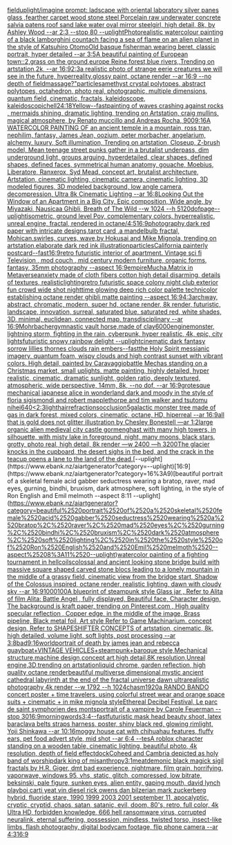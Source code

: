 [field](https://www.ebank.nz/aiartgenerator?category=field)[uplight](https://www.ebank.nz/aiartgenerator?category=uplight)[/imagine prompt: ladscape with oriental laboratory silver panes glass ,fearther carpet wood stone steel Porcelain raw underwater concrete salvia patens roof sand lake water oval mirror steel](https://www.ebank.nz/aiartgenerator?category=/imagine%2520prompt%3A%2520ladscape%2520with%2520oriental%2520laboratory%2520silver%2520panes%2520glass%2520%2Cfearther%2520carpet%2520wood%2520stone%2520steel%2520Porcelain%2520raw%2520underwater%2520concrete%2520salvia%2520patens%2520roof%2520sand%2520lake%2520water%2520oval%2520mirror%2520steel)[girl, high detail, 8k, by Ashley Wood --ar 2:3 --stop 80 --uplight](https://www.ebank.nz/aiartgenerator?category=girl%2C%2520high%2520detail%2C%25208k%2C%2520by%2520Ashley%2520Wood%2520--ar%25202%3A3%2520--stop%252080%2520--uplight)[Photorealistic watercolour painting of a black lamborghini countach facing a sea of flame on an alien planet in the style of Katsuhiro Otomo](https://www.ebank.nz/aiartgenerator?category=Photorealistic%2520watercolour%2520painting%2520of%2520a%2520black%2520lamborghini%2520countach%2520facing%2520a%2520sea%2520of%2520flame%2520on%2520an%2520alien%2520planet%2520in%2520the%2520style%2520of%2520Katsuhiro%2520Otomo)[Old basque fisherman wearing beret, classic portrait, hyper detailed --ar 3:5](https://www.ebank.nz/aiartgenerator?category=Old%2520basque%2520fisherman%2520wearing%2520beret%2C%2520classic%2520portrait%2C%2520hyper%2520detailed%2520--ar%25203%3A5)[A beautiful painting of European town::2,grass on the ground,europe Reine,forest,blue rivers,,Trending on artstation,2k, --ar 16:9](https://www.ebank.nz/aiartgenerator?category=A%2520beautiful%2520painting%2520of%2520European%2520town%3A%3A2%2Cgrass%2520on%2520the%2520ground%2Ceurope%2520Reine%2Cforest%2Cblue%2520rivers%2C%2CTrending%2520on%2520artstation%2C2k%2C%2520--ar%252016%3A9)[2:3](https://www.ebank.nz/aiartgenerator?category=2%3A3)[a realistic photo of strange eerie creatures we will see in the future, hyperreality,glossy paint, octane render --ar 16:9 --no depth of field](https://www.ebank.nz/aiartgenerator?category=a%2520realistic%2520photo%2520of%2520strange%2520eerie%2520creatures%2520we%2520will%2520see%2520in%2520the%2520future%2C%2520hyperreality%2Cglossy%2520paint%2C%2520octane%2520render%2520--ar%252016%3A9%2520--no%2520depth%2520of%2520field)[massage?"](https://www.ebank.nz/aiartgenerator?category=massage%3F%22)[particles](https://www.ebank.nz/aiartgenerator?category=particles)[amethyst crystal polytopes, abstract polytopes, octahedron, photo real, photographic, multiple dimensions, quantum field, cinematic, fractals, kaleidoscope, kaleidoscopic](https://www.ebank.nz/aiartgenerator?category=amethyst%2520crystal%2520polytopes%2C%2520abstract%2520polytopes%2C%2520octahedron%2C%2520photo%2520real%2C%2520photographic%2C%2520multiple%2520dimensions%2C%2520quantum%2520field%2C%2520cinematic%2C%2520fractals%2C%2520kaleidoscope%2C%2520kaleidoscopic)[hell](https://www.ebank.nz/aiartgenerator?category=hell)[24:18](https://www.ebank.nz/aiartgenerator?category=24%3A18)[Yellow](https://www.ebank.nz/aiartgenerator?category=Yellow)[--fast](https://www.ebank.nz/aiartgenerator?category=--fast)[painting of waves crashing against rocks , mermaids shining, dramatic lighting, trending on Artstation, craig mullins, magical atmosphere, by Renato muccillo and Andreas Rocha, 900](https://www.ebank.nz/aiartgenerator?category=painting%2520of%2520waves%2520crashing%2520against%2520rocks%2520%2C%2520mermaids%2520shining%2C%2520dramatic%2520lighting%2C%2520trending%2520on%2520Artstation%2C%2520craig%2520mullins%2C%2520magical%2520atmosphere%2C%2520by%2520Renato%2520muccillo%2520and%2520Andreas%2520Rocha%2C%2520900)[9:16](https://www.ebank.nz/aiartgenerator?category=9%3A16)[A WATERCOLOR PAINTING OF an ancient temple in a mountain, ross tran, nephilim, fantasy, James Jean, oozium, peter morbacher, angelarium, alchemy, luxury, Soft illumination, Trending on artstation, Closeup, Z-brush model, Mean teenage street punks gather in a brutalist underpass, dim underground light, groups arguing, hyperdetailed, clear shapes, defined shapes, defined faces, symmetrical human anatomy, gouache, Moebius, Liberatore, Ranxerox, Syd Mead, concept art, brutalist architecture, Artstation, cinematic lighting, cinematic camera, cinematic lighting, 3D modeled figures, 3D modeled background, low angle camera, decompression, Ultra 8k Cinematic Lighting --ar 16:8](https://www.ebank.nz/aiartgenerator?category=A%2520WATERCOLOR%2520PAINTING%2520OF%2520an%2520ancient%2520temple%2520in%2520a%2520mountain%2C%2520ross%2520tran%2C%2520nephilim%2C%2520fantasy%2C%2520James%2520Jean%2C%2520oozium%2C%2520peter%2520morbacher%2C%2520angelarium%2C%2520alchemy%2C%2520luxury%2C%2520Soft%2520illumination%2C%2520Trending%2520on%2520artstation%2C%2520Closeup%2C%2520Z-brush%2520model%2C%2520Mean%2520teenage%2520street%2520punks%2520gather%2520in%2520a%2520brutalist%2520underpass%2C%2520dim%2520underground%2520light%2C%2520groups%2520arguing%2C%2520hyperdetailed%2C%2520clear%2520shapes%2C%2520defined%2520shapes%2C%2520defined%2520faces%2C%2520symmetrical%2520human%2520anatomy%2C%2520gouache%2C%2520Moebius%2C%2520Liberatore%2C%2520Ranxerox%2C%2520Syd%2520Mead%2C%2520concept%2520art%2C%2520brutalist%2520architecture%2C%2520Artstation%2C%2520cinematic%2520lighting%2C%2520cinematic%2520camera%2C%2520cinematic%2520lighting%2C%25203D%2520modeled%2520figures%2C%25203D%2520modeled%2520background%2C%2520low%2520angle%2520camera%2C%2520decompression%2C%2520Ultra%25208k%2520Cinematic%2520Lighting%2520--ar%252016%3A8)[Looking Out the Window of an Apartment in a Big City, Epic composition, Wide angle, by Miyazaki, Nausicaa Ghibli, Breath of The Wild --w 1024 --h 5120](https://www.ebank.nz/aiartgenerator?category=Looking%2520Out%2520the%2520Window%2520of%2520an%2520Apartment%2520in%2520a%2520Big%2520City%2C%2520Epic%2520composition%2C%2520Wide%2520angle%2C%2520by%2520Miyazaki%2C%2520Nausicaa%2520Ghibli%2C%2520Breath%2520of%2520The%2520Wild%2520--w%25201024%2520--h%25205120)[dof](https://www.ebank.nz/aiartgenerator?category=dof)[page](https://www.ebank.nz/aiartgenerator?category=page)[--uplight](https://www.ebank.nz/aiartgenerator?category=--uplight)[isometric, ground level Pov, complementary colors, hyperrealistic, unreal engine, fractal, rendered in octane](https://www.ebank.nz/aiartgenerator?category=isometric%2C%2520ground%2520level%2520Pov%2C%2520complementary%2520colors%2C%2520hyperrealistic%2C%2520unreal%2520engine%2C%2520fractal%2C%2520rendered%2520in%2520octane)[/](https://www.ebank.nz/aiartgenerator?category=/)[4:5](https://www.ebank.nz/aiartgenerator?category=4%3A5)[16:9](https://www.ebank.nz/aiartgenerator?category=16%3A9)[photography,](https://www.ebank.nz/aiartgenerator?category=photography%2C)[dark red paper with intricate designs,tarot card ,a mandelbulb fractal, Mohican,swirles, curves, wave,by Hokusai and Mike Mignola, trending on artstation,elaborate dark red ink illustration](https://www.ebank.nz/aiartgenerator?category=dark%2520red%2520paper%2520with%2520intricate%2520designs%2Ctarot%2520card%2520%2Ca%2520mandelbulb%2520fractal%2C%2520Mohican%2Cswirles%2C%2520curves%2C%2520wave%2Cby%2520Hokusai%2520and%2520Mike%2520Mignola%2C%2520trending%2520on%2520artstation%2Celaborate%2520dark%2520red%2520ink%2520illustration)[particles](https://www.ebank.nz/aiartgenerator?category=particles)[California painterly postcard](https://www.ebank.nz/aiartgenerator?category=California%2520painterly%2520postcard)[--fast](https://www.ebank.nz/aiartgenerator?category=--fast)[16:9](https://www.ebank.nz/aiartgenerator?category=16%3A9)[retro futuristic interior of apartment. Vintage sci fi Television , mod couch , mid century modern furniture, organic forms, fantasy, 35mm photography --aspect 16:9](https://www.ebank.nz/aiartgenerator?category=retro%2520futuristic%2520interior%2520of%2520apartment.%2520Vintage%2520sci%2520fi%2520Television%2520%2C%2520mod%2520couch%2520%2C%2520mid%2520century%2520modern%2520furniture%2C%2520organic%2520forms%2C%2520fantasy%2C%252035mm%2520photography%2520--aspect%252016%3A9)[empire](https://www.ebank.nz/aiartgenerator?category=empire)[Mucha,](https://www.ebank.nz/aiartgenerator?category=Mucha%2C)[Matrix in Metaverse](https://www.ebank.nz/aiartgenerator?category=Matrix%2520in%2520Metaverse)[anxiety made of cloth fibers cotton high detail disarming, details of textures, realistic](https://www.ebank.nz/aiartgenerator?category=anxiety%2520made%2520of%2520cloth%2520fibers%2520cotton%2520high%2520detail%2520disarming%2C%2520details%2520of%2520textures%2C%2520realistic)[lighting](https://www.ebank.nz/aiartgenerator?category=lighting)[retro futuristic space colony night club exterior fun crowd wide shot nighttime glowing deep rich color palette technicolor establishing octane render ghibli matte painting --aspect 16:9](https://www.ebank.nz/aiartgenerator?category=retro%2520futuristic%2520space%2520colony%2520night%2520club%2520exterior%2520fun%2520crowd%2520wide%2520shot%2520nighttime%2520glowing%2520deep%2520rich%2520color%2520palette%2520technicolor%2520establishing%2520octane%2520render%2520ghibli%2520matte%2520painting%2520--aspect%252016%3A9)[4:3](https://www.ebank.nz/aiartgenerator?category=4%3A3)[archway, abstract, chromatic, modern, super hd, octane render, 8k render, futuristic, landscape, innovation, surreal, saturated blue, saturated red, white shades, 3D, minimal, euclidean, connected map, transdisciplinary --ar 16:9](https://www.ebank.nz/aiartgenerator?category=archway%2C%2520abstract%2C%2520chromatic%2C%2520modern%2C%2520super%2520hd%2C%2520octane%2520render%2C%25208k%2520render%2C%2520futuristic%2C%2520landscape%2C%2520innovation%2C%2520surreal%2C%2520saturated%2520blue%2C%2520saturated%2520red%2C%2520white%2520shades%2C%25203D%2C%2520minimal%2C%2520euclidean%2C%2520connected%2520map%2C%2520transdisciplinary%2520--ar%252016%3A9)[Mohrbacher](https://www.ebank.nz/aiartgenerator?category=Mohrbacher)[gymnastic vault horse,made of clay](https://www.ebank.nz/aiartgenerator?category=gymnastic%2520vault%2520horse%2Cmade%2520of%2520clay)[6000](https://www.ebank.nz/aiartgenerator?category=6000)[engine](https://www.ebank.nz/aiartgenerator?category=engine)[monster, lightning storm, fighting in the rain, cyberpunk, hyper realistic, 4k, epic, city lights](https://www.ebank.nz/aiartgenerator?category=monster%2C%2520lightning%2520storm%2C%2520fighting%2520in%2520the%2520rain%2C%2520cyberpunk%2C%2520hyper%2520realistic%2C%25204k%2C%2520epic%2C%2520city%2520lights)[futuristic snowy rainbow delight --uplight](https://www.ebank.nz/aiartgenerator?category=futuristic%2520snowy%2520rainbow%2520delight%2520--uplight)[cinematic dark fantasy sorrow lillies thornes clouds rain embers](https://www.ebank.nz/aiartgenerator?category=cinematic%2520dark%2520fantasy%2520sorrow%2520lillies%2520thornes%2520clouds%2520rain%2520embers)[--fast](https://www.ebank.nz/aiartgenerator?category=--fast)[the Holy Spirit messianic imagery, quantum foam, wispy clouds and high contrast sunset with vibrant colors. High detail, painted by Caravaggio](https://www.ebank.nz/aiartgenerator?category=the%2520Holy%2520Spirit%2520messianic%2520imagery%2C%2520quantum%2520foam%2C%2520wispy%2520clouds%2520and%2520high%2520contrast%2520sunset%2520with%2520vibrant%2520colors.%2520High%2520detail%2C%2520painted%2520by%2520Caravaggio)[battle Mechas standing on a Christmas market, small uplights, matte painting, highly detailed, hyper realistic, cinematic, dramatic sunlight, golden ratio, deeply textured, atmospheric, wide perspective, 14mm, 8k, --no dof, --ar 16:9](https://www.ebank.nz/aiartgenerator?category=battle%2520Mechas%2520standing%2520on%2520a%2520Christmas%2520market%2C%2520small%2520uplights%2C%2520matte%2520painting%2C%2520highly%2520detailed%2C%2520hyper%2520realistic%2C%2520cinematic%2C%2520dramatic%2520sunlight%2C%2520golden%2520ratio%2C%2520deeply%2520textured%2C%2520atmospheric%2C%2520wide%2520perspective%2C%252014mm%2C%25208k%2C%2520--no%2520dof%2C%2520--ar%252016%3A9)[grotesque mechanical japanese alice in wonderland dark and moody in the style of floria sigismondi and robert mapplethorpe and tim walker and tsutomu nihei](https://www.ebank.nz/aiartgenerator?category=grotesque%2520mechanical%2520japanese%2520alice%2520in%2520wonderland%2520dark%2520and%2520moody%2520in%2520the%2520style%2520of%2520floria%2520sigismondi%2520and%2520robert%2520mapplethorpe%2520and%2520tim%2520walker%2520and%2520tsutomu%2520nihei)[640](https://www.ebank.nz/aiartgenerator?category=640)[<2:3](https://www.ebank.nz/aiartgenerator?category=%3C2%3A3)[light](https://www.ebank.nz/aiartgenerator?category=light)[hair](https://www.ebank.nz/aiartgenerator?category=hair)[refractions](https://www.ebank.nz/aiartgenerator?category=refractions)[occlusion](https://www.ebank.nz/aiartgenerator?category=occlusion)[5](https://www.ebank.nz/aiartgenerator?category=5)[galactic monster tree made of gas in dark forest, mixed colors, cinematic, octane, HD, hiperreal --ar 16:9](https://www.ebank.nz/aiartgenerator?category=galactic%2520monster%2520tree%2520made%2520of%2520gas%2520in%2520dark%2520forest%2C%2520mixed%2520colors%2C%2520cinematic%2C%2520octane%2C%2520HD%2C%2520hiperreal%2520--ar%252016%3A9)[all that is gold does not glitter illustration by Chesley Bonestell —ar 1:2](https://www.ebank.nz/aiartgenerator?category=all%2520that%2520is%2520gold%2520does%2520not%2520glitter%2520illustration%2520by%2520Chesley%2520Bonestell%2520%E2%80%94ar%25201%3A2)[large organic alien medieval city castle gormenghast with many high towers, in silhouette, with misty lake in foreground, night, many moons, black stars, grotty, photo real, high detail, 8k render —w 2400 —h 3200](https://www.ebank.nz/aiartgenerator?category=large%2520organic%2520alien%2520medieval%2520city%2520castle%2520gormenghast%2520with%2520many%2520high%2520towers%2C%2520in%2520silhouette%2C%2520with%2520misty%2520lake%2520in%2520foreground%2C%2520night%2C%2520many%2520moons%2C%2520black%2520stars%2C%2520grotty%2C%2520photo%2520real%2C%2520high%2520detail%2C%25208k%2520render%2520%E2%80%94w%25202400%2520%E2%80%94h%25203200)[The glacier knocks in the cupboard, the desert sighs in the bed, and the crack in the teacup opens a lane to the land of the dead.](https://www.ebank.nz/aiartgenerator?category=The%2520glacier%2520knocks%2520in%2520the%2520cupboard%2C%2520the%2520desert%2520sighs%2520in%2520the%2520bed%2C%2520and%2520the%2520crack%2520in%2520the%2520teacup%2520opens%2520a%2520lane%2520to%2520the%2520land%2520of%2520the%2520dead.)[--uplight](https://www.ebank.nz/aiartgenerator?category=--uplight)[16:9](https://www.ebank.nz/aiartgenerator?category=16%3A9)[beautiful portrait of a skeletal female acid gabber seductress wearing a bratop, raver, mad eyes, gurning, bindhi, bruxism, dark atmosphere, soft lighting, in the style of Ron English and Emil melmoth --aspect 8:11 --uplight](https://www.ebank.nz/aiartgenerator?category=beautiful%2520portrait%2520of%2520a%2520skeletal%2520female%2520acid%2520gabber%2520seductress%2520wearing%2520a%2520bratop%2C%2520raver%2C%2520mad%2520eyes%2C%2520gurning%2C%2520bindhi%2C%2520bruxism%2C%2520dark%2520atmosphere%2C%2520soft%2520lighting%2C%2520in%2520the%2520style%2520of%2520Ron%2520English%2520and%2520Emil%2520melmoth%2520--aspect%25208%3A11%2520--uplight)[watercolor painting of a fighting tournament in hell](https://www.ebank.nz/aiartgenerator?category=watercolor%2520painting%2520of%2520a%2520fighting%2520tournament%2520in%2520hell)[coils](https://www.ebank.nz/aiartgenerator?category=coils)[colossal and ancient looking stone bridge build with massive square shaped carved stone blocs leading to a lonely mountain in the middle of a grassy field, cinematic view from the bridge start, Shadow of the Colossus inspired, octane render, realistic lighting, dawn with cloudy sky --ar 16:9](https://www.ebank.nz/aiartgenerator?category=colossal%2520and%2520ancient%2520looking%2520stone%2520bridge%2520build%2520with%2520massive%2520square%2520shaped%2520carved%2520stone%2520blocs%2520leading%2520to%2520a%2520lonely%2520mountain%2520in%2520the%2520middle%2520of%2520a%2520grassy%2520field%2C%2520cinematic%2520view%2520from%2520the%2520bridge%2520start%2C%2520Shadow%2520of%2520the%2520Colossus%2520inspired%2C%2520octane%2520render%2C%2520realistic%2520lighting%2C%2520dawn%2520with%2520cloudy%2520sky%2520--ar%252016%3A9)[1000100](https://www.ebank.nz/aiartgenerator?category=1000100)[A blueprint of steampunk style Glass jar , Refer to  Alita of film Alita: Battle Angel , fully displayed, Beautiful face,  Character design, The background is kraft paper,  trending on Pinterest.com  , High quality specular reflection ,  Copper  edge, in the middle of the image, Brass pipeline,  Black metal foil,  Art style Refer to Game Machinarium.  concept design, Refer to SHAPESHIFTER CONCEPTS  of artstation, cinematic,  8k, high detailed,  volume light,  soft lights,  post processing    --ar 3:8](https://www.ebank.nz/aiartgenerator?category=A%2520blueprint%2520of%2520steampunk%2520style%2520Glass%2520jar%2520%2C%2520Refer%2520to%2520%2520Alita%2520of%2520film%2520Alita%3A%2520Battle%2520Angel%2520%2C%2520fully%2520displayed%2C%2520Beautiful%2520face%2C%2520%2520Character%2520design%2C%2520The%2520background%2520is%2520kraft%2520paper%2C%2520%2520trending%2520on%2520Pinterest.com%2520%2520%2C%2520High%2520quality%2520specular%2520reflection%2520%2C%2520%2520Copper%2520%2520edge%2C%2520in%2520the%2520middle%2520of%2520the%2520image%2C%2520Brass%2520pipeline%2C%2520%2520Black%2520metal%2520foil%2C%2520%2520Art%2520style%2520Refer%2520to%2520Game%2520Machinarium.%2520%2520concept%2520design%2C%2520Refer%2520to%2520SHAPESHIFTER%2520CONCEPTS%2520%2520of%2520artstation%2C%2520cinematic%2C%2520%25208k%2C%2520high%2520detailed%2C%2520%2520volume%2520light%2C%2520%2520soft%2520lights%2C%2520%2520post%2520processing%2520%2520%2520%2520--ar%25203%3A8)[bad](https://www.ebank.nz/aiartgenerator?category=bad)[9:16](https://www.ebank.nz/aiartgenerator?category=9%3A16)[world](https://www.ebank.nz/aiartgenerator?category=world)[portrait of death by james jean and rebecca guay](https://www.ebank.nz/aiartgenerator?category=portrait%2520of%2520death%2520by%2520james%2520jean%2520and%2520rebecca%2520guay)[boat+VINTAGE VEHICLES+steampunk+baroque style,Mechanical structure,machine design,concept art,high detail,8K resolution,Unreal engine,3D,trending on artstation](https://www.ebank.nz/aiartgenerator?category=boat%2BVINTAGE%2520VEHICLES%2Bsteampunk%2Bbaroque%2520style%2CMechanical%2520structure%2Cmachine%2520design%2Cconcept%2520art%2Chigh%2520detail%2C8K%2520resolution%2CUnreal%2520engine%2C3D%2Ctrending%2520on%2520artstation)[liquid chrome, garden reflection, high quality octane render](https://www.ebank.nz/aiartgenerator?category=liquid%2520chrome%2C%2520garden%2520reflection%2C%2520high%2520quality%2520octane%2520render)[beautiful multiverse dimensional mystic ancient cathedral labyrinth at the end of the fractal universe dawn  ultrarealistic photography 4k render  --w 1792 --h 1024](https://www.ebank.nz/aiartgenerator?category=beautiful%2520multiverse%2520dimensional%2520mystic%2520ancient%2520cathedral%2520labyrinth%2520at%2520the%2520end%2520of%2520the%2520fractal%2520universe%2520dawn%2520%2520ultrarealistic%2520photography%25204k%2520render%2520%2520--w%25201792%2520--h%25201024)[chasm](https://www.ebank.nz/aiartgenerator?category=chasm)[1920](https://www.ebank.nz/aiartgenerator?category=1920)[a RANDO BANDO concert poster + time travelers, using colorful street wear and orange space suits + cinematic + in mike mignola style](https://www.ebank.nz/aiartgenerator?category=a%2520RANDO%2520BANDO%2520concert%2520poster%2520%2B%2520time%2520travelers%2C%2520using%2520colorful%2520street%2520wear%2520and%2520orange%2520space%2520suits%2520%2B%2520cinematic%2520%2B%2520in%2520mike%2520mignola%2520style)[Ethereal Decibel Festival, Le parc de saint symphorien des monts](https://www.ebank.nz/aiartgenerator?category=Ethereal%2520Decibel%2520Festival%2C%2520Le%2520parc%2520de%2520saint%2520symphorien%2520des%2520monts)[portrait of a vampire by Carole Feuerman --stop 30](https://www.ebank.nz/aiartgenerator?category=portrait%2520of%2520a%2520vampire%2520by%2520Carole%2520Feuerman%2520--stop%252030)[16:9](https://www.ebank.nz/aiartgenerator?category=16%3A9)[morning](https://www.ebank.nz/aiartgenerator?category=morning)[words](https://www.ebank.nz/aiartgenerator?category=words)[3:4](https://www.ebank.nz/aiartgenerator?category=3%3A4)[--fast](https://www.ebank.nz/aiartgenerator?category=--fast)[futuristic mask head beauty shoot, latex baraclava belts straps harness, poster, shiny black red, glowing rimlight, Yoji Shinkawa --ar 10:16](https://www.ebank.nz/aiartgenerator?category=futuristic%2520mask%2520head%2520beauty%2520shoot%2C%2520latex%2520baraclava%2520belts%2520straps%2520harness%2C%2520poster%2C%2520shiny%2520black%2520red%2C%2520glowing%2520rimlight%2C%2520Yoji%2520Shinkawa%2520--ar%252010%3A16)[moggy house cat with chihuahau features, fluffy ears, pet food advert style, mid shot --ar 6:4 --tes](https://www.ebank.nz/aiartgenerator?category=moggy%2520house%2520cat%2520with%2520chihuahau%2520features%2C%2520fluffy%2520ears%2C%2520pet%2520food%2520advert%2520style%2C%2520mid%2520shot%2520--ar%25206%3A4%2520--tes)[A roblox character standing on a wooden table, cinematic lighting, beautiful photo, 4k resolution, depth of field effect](https://www.ebank.nz/aiartgenerator?category=A%2520roblox%2520character%2520standing%2520on%2520a%2520wooden%2520table%2C%2520cinematic%2520lighting%2C%2520beautiful%2520photo%2C%25204k%2520resolution%2C%2520depth%2520of%2520field%2520effect)[dock](https://www.ebank.nz/aiartgenerator?category=dock)[Coheed and Cambria depicted as holy band of worship](https://www.ebank.nz/aiartgenerator?category=Coheed%2520and%2520Cambria%2520depicted%2520as%2520holy%2520band%2520of%2520worship)[dark king of misanthropy](https://www.ebank.nz/aiartgenerator?category=dark%2520king%2520of%2520misanthropy)[3:1](https://www.ebank.nz/aiartgenerator?category=3%3A1)[meat](https://www.ebank.nz/aiartgenerator?category=meat)[demonic black magick sigil fractals by H.R. Giger, dmt bad experience, nightmare, film grain, horrifying, vaporwave, windows 95, vhs, static, glitch, compressed, low bitrate, beksinski, pale figure, sunken eyes, alien entity, gaping mouth, david lynch playboi carti yeat vin diesel rick owens dan bilzerian mark zuckerberg hybrid, fluoride stare, 1990 1999 2003 2001 september 11, apocalyptic, cryptic, cryptid, chaos, satan, satanic, evil, doom, 80's, retro, full color, 4k Ultra HD, forbidden knowledge, 666 hell ransomware virus, corrupted neuralink, eternal suffering, possession, mindless, twisted torso, insect-like limbs, flash photography, digital bodycam footage, flip phone camera --ar 4:3](https://www.ebank.nz/aiartgenerator?category=demonic%2520black%2520magick%2520sigil%2520fractals%2520by%2520H.R.%2520Giger%2C%2520dmt%2520bad%2520experience%2C%2520nightmare%2C%2520film%2520grain%2C%2520horrifying%2C%2520vaporwave%2C%2520windows%252095%2C%2520vhs%2C%2520static%2C%2520glitch%2C%2520compressed%2C%2520low%2520bitrate%2C%2520beksinski%2C%2520pale%2520figure%2C%2520sunken%2520eyes%2C%2520alien%2520entity%2C%2520gaping%2520mouth%2C%2520david%2520lynch%2520playboi%2520carti%2520yeat%2520vin%2520diesel%2520rick%2520owens%2520dan%2520bilzerian%2520mark%2520zuckerberg%2520hybrid%2C%2520fluoride%2520stare%2C%25201990%25201999%25202003%25202001%2520september%252011%2C%2520apocalyptic%2C%2520cryptic%2C%2520cryptid%2C%2520chaos%2C%2520satan%2C%2520satanic%2C%2520evil%2C%2520doom%2C%252080%27s%2C%2520retro%2C%2520full%2520color%2C%25204k%2520Ultra%2520HD%2C%2520forbidden%2520knowledge%2C%2520666%2520hell%2520ransomware%2520virus%2C%2520corrupted%2520neuralink%2C%2520eternal%2520suffering%2C%2520possession%2C%2520mindless%2C%2520twisted%2520torso%2C%2520insect-like%2520limbs%2C%2520flash%2520photography%2C%2520digital%2520bodycam%2520footage%2C%2520flip%2520phone%2520camera%2520--ar%25204%3A3)[16:9](https://www.ebank.nz/aiartgenerator?category=16%3A9)[](https://www.ebank.nz/aiartgenerator?category=)
